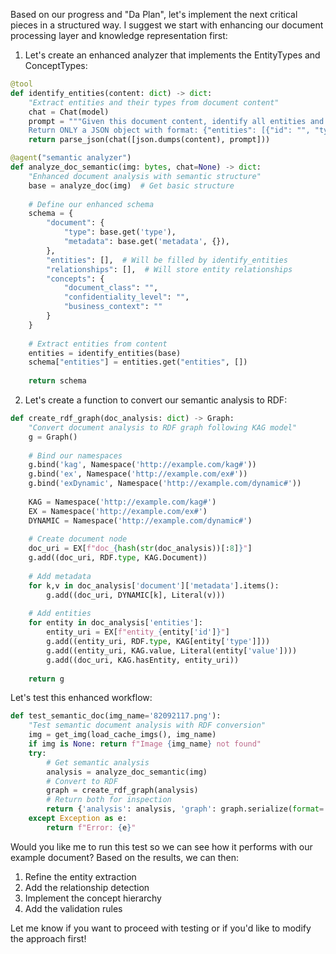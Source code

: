 Based on our progress and "Da Plan", let's implement the next critical pieces in a structured way. I suggest we start with enhancing our document processing layer and knowledge representation first:

1. Let's create an enhanced analyzer that implements the EntityTypes and ConceptTypes:

```python
@tool
def identify_entities(content: dict) -> dict:
    "Extract entities and their types from document content"
    chat = Chat(model)
    prompt = """Given this document content, identify all entities and their types.
    Return ONLY a JSON object with format: {"entities": [{"id": "", "type": "", "value": "", "confidence": 0.0}]}"""
    return parse_json(chat([json.dumps(content), prompt]))

@agent("semantic analyzer")
def analyze_doc_semantic(img: bytes, chat=None) -> dict:
    "Enhanced document analysis with semantic structure"
    base = analyze_doc(img)  # Get basic structure
    
    # Define our enhanced schema
    schema = {
        "document": {
            "type": base.get('type'),
            "metadata": base.get('metadata', {}),
        },
        "entities": [],  # Will be filled by identify_entities
        "relationships": [],  # Will store entity relationships
        "concepts": {
            "document_class": "",
            "confidentiality_level": "",
            "business_context": ""
        }
    }
    
    # Extract entities from content
    entities = identify_entities(base)
    schema["entities"] = entities.get("entities", [])
    
    return schema
```

2. Let's create a function to convert our semantic analysis to RDF:

```python
def create_rdf_graph(doc_analysis: dict) -> Graph:
    "Convert document analysis to RDF graph following KAG model"
    g = Graph()
    
    # Bind our namespaces
    g.bind('kag', Namespace('http://example.com/kag#'))
    g.bind('ex', Namespace('http://example.com/ex#'))
    g.bind('exDynamic', Namespace('http://example.com/dynamic#'))
    
    KAG = Namespace('http://example.com/kag#')
    EX = Namespace('http://example.com/ex#')
    DYNAMIC = Namespace('http://example.com/dynamic#')
    
    # Create document node
    doc_uri = EX[f"doc_{hash(str(doc_analysis))[:8]}"]
    g.add((doc_uri, RDF.type, KAG.Document))
    
    # Add metadata
    for k,v in doc_analysis['document']['metadata'].items():
        g.add((doc_uri, DYNAMIC[k], Literal(v)))
    
    # Add entities
    for entity in doc_analysis['entities']:
        entity_uri = EX[f"entity_{entity['id']}"]
        g.add((entity_uri, RDF.type, KAG[entity['type']]))
        g.add((entity_uri, KAG.value, Literal(entity['value'])))
        g.add((doc_uri, KAG.hasEntity, entity_uri))
    
    return g
```

Let's test this enhanced workflow:

```python
def test_semantic_doc(img_name='82092117.png'):
    "Test semantic document analysis with RDF conversion"
    img = get_img(load_cache_imgs(), img_name)
    if img is None: return f"Image {img_name} not found"
    try:
        # Get semantic analysis
        analysis = analyze_doc_semantic(img)
        # Convert to RDF
        graph = create_rdf_graph(analysis)
        # Return both for inspection
        return {'analysis': analysis, 'graph': graph.serialize(format='turtle')}
    except Exception as e: 
        return f"Error: {e}"
```

Would you like me to run this test so we can see how it performs with our example document? Based on the results, we can then:

1. Refine the entity extraction
2. Add the relationship detection
3. Implement the concept hierarchy
4. Add the validation rules

Let me know if you want to proceed with testing or if you'd like to modify the approach first!
